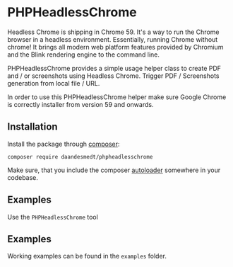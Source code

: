 PHPHeadlessChrome
===============

Headless Chrome is shipping in Chrome 59. It's a way to run the Chrome browser in a headless environment. Essentially, running Chrome without chrome! It brings all modern web platform features provided by Chromium and the Blink rendering engine to the command line.

PHPHeadlessChrome provides a simple usage helper class to create PDF and / or screenshots using Headless Chrome.
Trigger PDF / Screenshots generation from local file / URL.

In order to use this PHPHeadlessChrome helper make sure Google Chrome is correctly installer from version 59 and onwards.


## Installation

Install the package through [composer](http://getcomposer.org):

```
composer require daandesmedt/phpheadlesschrome
```

Make sure, that you include the composer [autoloader](https://getcomposer.org/doc/01-basic-usage.md#autoloading) somewhere in your codebase.


## Examples

Use the `PHPHeadlessChrome` tool


## Examples

Working examples can be found in the `examples` folder.

